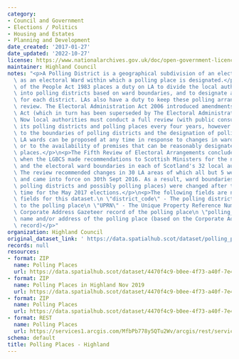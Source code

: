 ```yaml
---
category:
- Council and Government
- Elections / Politics
- Housing and Estates
- Planning and Development
date_created: '2017-01-27'
date_updated: '2022-10-27'
license: https://www.nationalarchives.gov.uk/doc/open-government-licence/version/3/
maintainer: Highland Council
notes: "<p>A Polling District is a geographical subdivision of an electoral area such\
  \ as an electoral Ward within which a polling place is designated.</p>\n<p>The Representation\
  \ of the People Act 1983 places a duty on LA to divide the local authority area\
  \ into polling districts based on ward boundaries, and to designate a polling place\
  \ for each district. LAs also have a duty to keep these polling arrangements under\
  \ review. The Electoral Administration Act 2006 introduced amendments to the 1983\
  \ Act (which in turn has been superseded by The Electoral Administration Act 2013).\
  \ Now local authorities must conduct a full review (with public consultation) of\
  \ its polling districts and polling places every four years, however adjustments\
  \ to the boundaries of polling districts and the designation of polling places within\
  \ LA wards can be proposed at any time in response to changes in ward boundaries\
  \ or to the availability of premises that can be reasonably designated as polling\
  \ places.</p>\n<p>The Fifth Review of Electoral Arrangements concluded in May 2016\
  \ when the LGBCS made recommendations to Scottish Ministers for the number of Councillors\
  \ and the electoral ward boundaries in each of Scotland's 32 local authorities.\
  \ The review recommended changes in 30 LA areas of which all but 5 were accepted\
  \ and came into force on 30th Sept 2016. As a result, ward boundaries (and therefore\
  \ polling districts and possibly polling places) were changed after this date in\
  \ time for the May 2017 elections.</p>\n<p>The following fields are now MANDATORY\
  \ fields for this dataset.\n \"district_code\" - The polling district code linked\
  \ to the polling place\n \"UPRN\" - The Unique Property Reference Number for the\
  \ Corporate Address Gazeteer record of the polling place\n \"polling_place\" - The\
  \ name and/or address of the polling place (based on the Corporate Address Gazeteer\
  \ record)</p>"
organization: Highland Council
original_dataset_link: ' https://data.spatialhub.scot/dataset/polling_places-hi'
records: null
resources:
- format: ZIP
  name: Polling Places
  url: https://data.spatialhub.scot/dataset/4470f4c9-b0ee-4f73-a40f-7e427ca65b0f/resource/352df361-7556-4825-86c5-7d1832b0f43f/download/pollingplaces.zip
- format: ZIP
  name: Polling Places in Highland Nov 2019
  url: https://data.spatialhub.scot/dataset/4470f4c9-b0ee-4f73-a40f-7e427ca65b0f/resource/6b5bce17-010a-4e43-943d-202b00bdaf90/download/polling_places_highland.zip
- format: ZIP
  name: Polling Places
  url: https://data.spatialhub.scot/dataset/4470f4c9-b0ee-4f73-a40f-7e427ca65b0f/resource/fe386e79-e086-4733-94b6-1ed08541113d/download/polling_places_highland_26nov2019.zip
- format: REST
  name: Polling Places
  url: https://services1.arcgis.com/MfbPb778y5QTu2Wv/arcgis/rest/services/PollingPlaces/FeatureServer/0/query?outFields=*&where=1%3D1
schema: default
title: Polling Places - Highland
---
```

